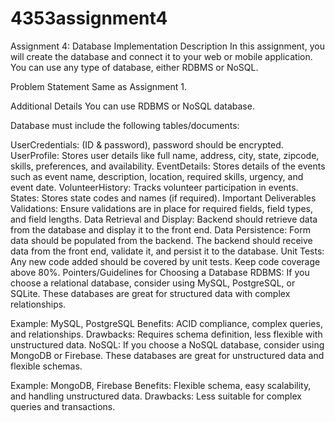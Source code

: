 # 4353assignment4

Assignment 4: Database Implementation
Description
In this assignment, you will create the database and connect it to your web or mobile application. You can use any type of database, either RDBMS or NoSQL.

Problem Statement
Same as Assignment 1. 

Additional Details
You can use RDBMS or NoSQL database.

Database must include the following tables/documents:

UserCredentials: (ID & password), password should be encrypted.
UserProfile: Stores user details like full name, address, city, state, zipcode, skills, preferences, and availability.
EventDetails: Stores details of the events such as event name, description, location, required skills, urgency, and event date.
VolunteerHistory: Tracks volunteer participation in events.
States: Stores state codes and names (if required).
Important Deliverables
Validations: Ensure validations are in place for required fields, field types, and field lengths.
Data Retrieval and Display: Backend should retrieve data from the database and display it to the front end.
Data Persistence: Form data should be populated from the backend. The backend should receive data from the front end, validate it, and persist it to the database.
Unit Tests: Any new code added should be covered by unit tests. Keep code coverage above 80%.
Pointers/Guidelines for Choosing a Database
RDBMS: If you choose a relational database, consider using MySQL, PostgreSQL, or SQLite. These databases are great for structured data with complex relationships.

Example: MySQL, PostgreSQL
Benefits: ACID compliance, complex queries, and relationships.
Drawbacks: Requires schema definition, less flexible with unstructured data.
NoSQL: If you choose a NoSQL database, consider using MongoDB or Firebase. These databases are great for unstructured data and flexible schemas.

Example: MongoDB, Firebase
Benefits: Flexible schema, easy scalability, and handling unstructured data.
Drawbacks: Less suitable for complex queries and transactions.
